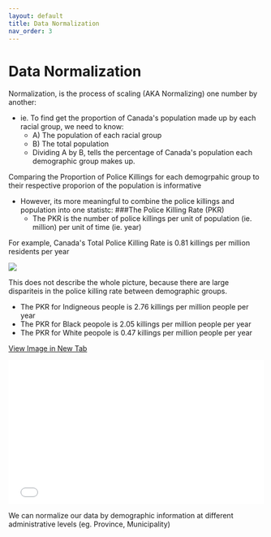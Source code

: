 ```yaml
---
layout: default
title: Data Normalization
nav_order: 3
---
```

# Data Normalization

Normalization, is the process of scaling (AKA Normalizing) one number by another:
* ie. To find get the proportion of Canada's population made up by each racial group, we need to know:
     * A) The population of each racial group
     * B) The total population
  * Dividing A by B, tells the percentage of Canada's population each demographic group makes up.

Comparing the Proportion of Police Killings for each demogrpahic group to their respective proporion of the population is informative
* However, its more meaningful to combine the police killings and population into one statistc: ###The Police Killing Rate (PKR)
  * The PKR is the number of police killings per unit of population (ie. million) per unit of time (ie. year)

For example, Canada's Total Police Killing Rate is 0.81 killings per million residents per year

<img src="https://render.githubusercontent.com/render/math?math= PKR = (\frac{556 Police Killings}{35,151,728 ppl}) x (\frac{1,000,000 ppl}{19.5 yr}) = 0.81 killings per million ppl per yr">



<!-- 
  This is how I wrote the equation in the .ipynb markdown cell.  It dosn't work here so I tried the img above
\begin{align}
\ PKR & = (\frac{556 Police Killings}{35,151,728 ppl}) x (\frac{1,000,000 ppl}{19.5 yr})$ \\
\end{2align} -->

This does not describe the whole picture, because there are large dispariteis in the police killing rate between demographic groups.
  * The PKR for Indigneous people is 2.76 killings per million people per year
  * The PKR for Black peopole is 2.05 killings per million people per year
  * The PKR for White peopole is 0.47 killings per million people per year

<a href="CA_Race_Normalized.png" target="_blank">View Image in New Tab</a>

<div style="overflow: hidden;
  padding-top: 56.25%;
  position: relative">
  <iframe src="CA_Race_Normalized.png" title="Processes" scrolling="no" frameborder="0"
    style="border: 0;
   height: 100%;
   left: 0;
   position: absolute;
   top: 0;
   width: 100%;">
   <p>Your browser does not support iframes.</p>
 </iframe>
</div>


We can normalize our data by demographic information at different administrative levels (eg. Province, Municipality)